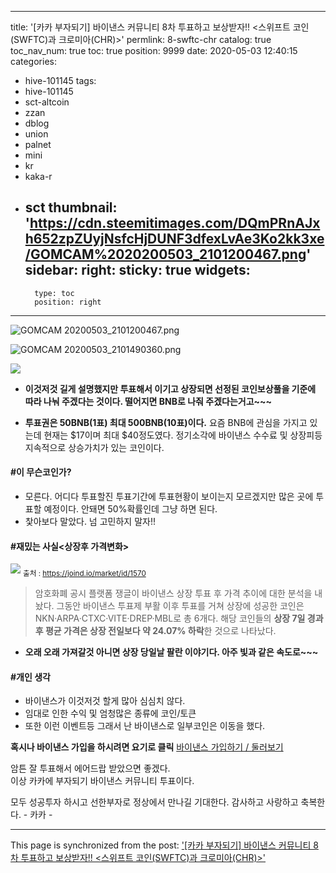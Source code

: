 
---
title: '[카카 부자되기] 바이낸스 커뮤니티 8차 투표하고 보상받자!!  <스위프트 코인(SWFTC)과 크로미아(CHR)>'
permlink: 8-swftc-chr
catalog: true
toc_nav_num: true
toc: true
position: 9999
date: 2020-05-03 12:40:15
categories:
- hive-101145
tags:
- hive-101145
- sct-altcoin
- zzan
- dblog
- union
- palnet
- mini
- kr
- kaka-r
- sct
thumbnail: 'https://cdn.steemitimages.com/DQmPRnAJxh652zpZUyjNsfcHjDUNF3dfexLvAe3Ko2kk3xe/GOMCAM%2020200503_2101200467.png'
sidebar:
    right:
        sticky: true
widgets:
    -
        type: toc
        position: right
---


![GOMCAM 20200503_2101200467.png](https://cdn.steemitimages.com/DQmPRnAJxh652zpZUyjNsfcHjDUNF3dfexLvAe3Ko2kk3xe/GOMCAM%2020200503_2101200467.png)

![GOMCAM 20200503_2101490360.png](https://cdn.steemitimages.com/DQmRFDPtW2TgtBBq2vPmnyC8FowhGWNhntBJx64nLpDJ5tA/GOMCAM%2020200503_2101490360.png)

![](https://cdn.steemitimages.com/DQmW72dBuf1aRLfXDxmuMiaeufSafbYMCxGjRzc7yqfTRR8/image.png)

- **이것저것 길게 설명했지만 투표해서 이기고 상장되면 선정된 
코인보상풀을 기준에 따라 나눠 주겠다는 것이다.  떨어지면 
BNB로 나줘 주겠다는거고~~~**

- **투표권은 50BNB(1표) 최대 500BNB(10표)이다.**
요즘 BNB에 관심을 가지고 있는데 현재는 $17이며 최대
$40정도였다.  정기소각에 바이낸스 수수료 및 상장피등
지속적으로 상승가치가 있는 코인이다.  


#### #이 무슨코인가? 
- 모른다.  어디다 투표할진 투표기간에 투표현황이
보이는지 모르겠지만 많은 곳에 투표할 예정이다. 
안돼면 50%확률인데 그냥 하면 된다. 
- 찿아보다 말았다.  넘 고민하지 말자!!

#### #재밌는 사실<상장후 가격변화>

![](https://cdn.steemitimages.com/DQmfUpJVzMfjjKBVSLeAFdG2Wtm64PFkLLaVLK6DYhemvwi/image.png) 
<sub>출처 : https://joind.io/market/id/1570</sub>

>암호화폐 공시 플랫폼 쟁글이 바이낸스 상장 투표 후 가격 추이에 대한 분석을 내놨다. 그동안 바이낸스 투표제 부활 이후 투표를 거쳐 상장에 성공한 코인은 NKN·ARPA·CTXC·VITE·DREP·MBL로 총 6개다. 해당 코인들의 **상장 7일 경과 후 평균 가격은 상장 전일보다 약 24.07% 하락**한 것으로 나타났다.

- **오래 오래 가져갈것 아니면 상장 당일날 팔란 이야기다. 
아주 빛과 같은 속도로~~~**

####  #개인 생각
 - 바이낸스가 이것저것 할게 많아 심심치 않다. 
 - 임대로 인한 수익 및 엄청많은 종류에 코인/토큰
 - 또한 이런 이벤트등 
그래서 난 바이낸스로 일부코인은 이동을 했다. 


**혹시나 바이낸스 가입을 하시려면 요기로 클릭**
[바이낸스 가입하기 / 둘러보기](https://www.binance.com/kr/register?ref=LJGIN4PX)

암튼 잘 투표해서 에어드랍 받았으면 좋겠다.  
이상 카카에 부자되기 바이낸스 커뮤니티 투표이다. 

모두 성공투자 하시고 선한부자로 정상에서 만나길 기대한다.
감사하고 사랑하고 축복한다. - 카카 -

- - -

This page is synchronized from the post: ['[카카 부자되기] 바이낸스 커뮤니티 8차 투표하고 보상받자!!  <스위프트 코인(SWFTC)과 크로미아(CHR)>'](https://steemit.com/@kibumh/8-swftc-chr)
